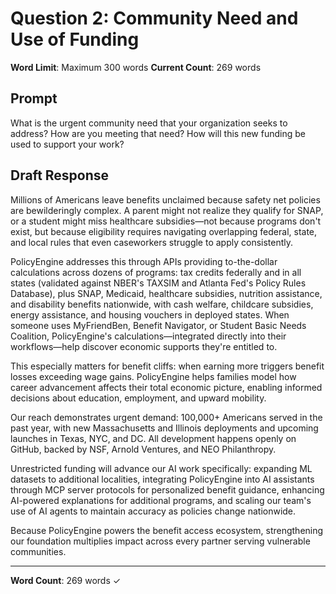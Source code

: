 # Question 2: Community Need and Use of Funding

**Word Limit**: Maximum 300 words
**Current Count**: 269 words

## Prompt
What is the urgent community need that your organization seeks to address? How are you meeting that need? How will this new funding be used to support your work?

## Draft Response

Millions of Americans leave benefits unclaimed because safety net policies are bewilderingly complex. A parent might not realize they qualify for SNAP, or a student might miss healthcare subsidies—not because programs don't exist, but because eligibility requires navigating overlapping federal, state, and local rules that even caseworkers struggle to apply consistently.

PolicyEngine addresses this through APIs providing to-the-dollar calculations across dozens of programs: tax credits federally and in all states (validated against NBER's TAXSIM and Atlanta Fed's Policy Rules Database), plus SNAP, Medicaid, healthcare subsidies, nutrition assistance, and disability benefits nationwide, with cash welfare, childcare subsidies, energy assistance, and housing vouchers in deployed states. When someone uses MyFriendBen, Benefit Navigator, or Student Basic Needs Coalition, PolicyEngine's calculations—integrated directly into their workflows—help discover economic supports they're entitled to.

This especially matters for benefit cliffs: when earning more triggers benefit losses exceeding wage gains. PolicyEngine helps families model how career advancement affects their total economic picture, enabling informed decisions about education, employment, and upward mobility.

Our reach demonstrates urgent demand: 100,000+ Americans served in the past year, with new Massachusetts and Illinois deployments and upcoming launches in Texas, NYC, and DC. All development happens openly on GitHub, backed by NSF, Arnold Ventures, and NEO Philanthropy.

Unrestricted funding will advance our AI work specifically: expanding ML datasets to additional localities, integrating PolicyEngine into AI assistants through MCP server protocols for personalized benefit guidance, enhancing AI-powered explanations for additional programs, and scaling our team's use of AI agents to maintain accuracy as policies change nationwide.

Because PolicyEngine powers the benefit access ecosystem, strengthening our foundation multiplies impact across every partner serving vulnerable communities.

---

**Word Count**: 269 words ✓
